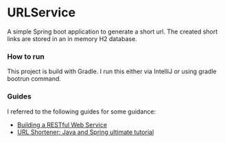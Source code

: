 # URLService
A simple Spring boot application to generate a short url. 
The created short links are stored in an in memory H2 database.  

### How to run
This project is build with Gradle. 
I run this either via IntelliJ or using gradle bootrun command. 

### Guides
I referred to the following guides for some guidance:

* [Building a RESTful Web Service](https://spring.io/guides/gs/rest-service/)
* [URL Shortener: Java and Spring ultimate tutorial](https://marinsborg.com/url-shortener-a-detailed-explanation/)
